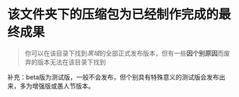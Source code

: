 # 该文件夹下的压缩包为已经制作完成的最终成果

> 你可以在该目录下找到*黑域*的全部正式发布版本，但有一些**因个别原因**而废弃的版本无法在该目录下找到

补充：beta版为测试版，一般不会发布，但个别具有特殊意义的测试版会发布出来，多为增强版或愚人节版本。
